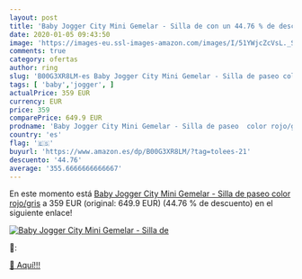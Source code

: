 ```yaml
---
layout: post
title: 'Baby Jogger City Mini Gemelar - Silla de con un 44.76 % de descuento'
date: 2020-01-05 09:43:50
image: 'https://images-eu.ssl-images-amazon.com/images/I/51YWjcZcVsL._SL200_.jpg'
comments: true
category: ofertas
author: ring
slug: 'B00G3XR8LM-es Baby Jogger City Mini Gemelar - Silla de paseo color...'
tags: [ 'baby','jogger', ]
actualPrice: 359 EUR
currency: EUR
price: 359
comparePrice: 649.9 EUR
prodname: 'Baby Jogger City Mini Gemelar - Silla de paseo  color rojo/gris'
country: 'es'
flag: '🇪🇸'
buyurl: 'https://www.amazon.es/dp/B00G3XR8LM/?tag=tolees-21'
descuento: '44.76'
average: '355.6666666666667'
---
```


En este momento está [Baby Jogger City Mini Gemelar - Silla de paseo  color rojo/gris](https://www.amazon.es/dp/B00G3XR8LM/?tag=tolees-21) a 359 EUR (original: 649.9 EUR) (44.76 %  de descuento) en el siguiente enlace!

[![Baby Jogger City Mini Gemelar - Silla de](https://images-eu.ssl-images-amazon.com/images/I/51YWjcZcVsL._SL200_.jpg)](https://www.amazon.es/dp/B00G3XR8LM/?tag=tolees-21)

🔎:


[🛒 Aquí!!!](https://www.amazon.es/dp/B00G3XR8LM/?tag=tolees-21)
